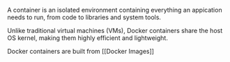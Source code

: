A container is an isolated environment containing everything an appication needs to run, from code to libraries and system tools.

Unlike traditional virtual machines (VMs), Docker containers share the host OS kernel, making them highly efficient and lightweight. 

Docker containers are built from [[Docker Images]]
